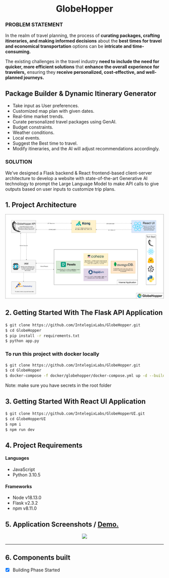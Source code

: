 <h1 align="center">GlobeHopper</h1>

### PROBLEM STATEMENT

In the realm of travel planning, the process of <b>curating packages, crafting itineraries, and making informed decisions</b> about the <b>best times for travel and economical transportation</b> options can be <b>intricate and time-consuming.</b> 

The existing challenges in the travel industry <b>need to include the need for quicker, more efficient solutions</b> that <b>enhance the overall experience for travelers,</b> ensuring they <b>receive personalized, cost-effective, and well-planned journeys.</b>

## Package Builder & Dynamic Itinerary Generator 
- Take input as User preferences.
- Customized map plan with given dates.
- Real-time market trends.
- Curate personalized travel packages using GenAI.
- Budget constraints.
- Weather conditions.
- Local events.
- Suggest the Best time to travel.
- Modify itineraries, and the AI will adjust recommendations accordingly.



### SOLUTION

<p> We’ve designed a Flask backend & React frontend-based client-server architecture to develop a website with state-of-the-art Generative AI technology to prompt the Large Language Model to make API calls to give outputs based on user inputs to customize trip plans. 
</p>



## 1. Project Architecture

<p align="center">
  <img src="data/globehopper.png" />
</p> 

## 2. Getting Started With The Flask API Application

```sh
$ git clone https://github.com/IntelegixLabs/GlobeHopper.git
$ cd GlobeHopper
$ pip install -r requirements.txt
$ python app.py
```
### To run this project with docker locally
```sh
$ git clone https://github.com/IntelegixLabs/GlobeHopper.git
$ cd GlobeHopper
$ docker-compose -f docker/globehopper/docker-compose.yml up -d --build
```
Note: make sure you have secrets in the root folder

## 3. Getting Started With React UI Application

```sh
$ git clone https://github.com/IntelegixLabs/GlobeHopperUI.git
$ cd GlobeHopperUI
$ npm i
$ npm run dev
```

## 4. Project Requirements

<h4>Languages</h4>
<ul>
  <li>JavaScript</li>
  <li>Python 3.10.5</li>
</ul>

<h4>Frameworks</h4>
<ul>
  <li>Node v18.13.0</li>
  <li>Flask v2.3.2</li>
  <li>npm v8.11.0</li>
</ul>

## 5. Application Screenshots / <a href="">Demo.</a>

<p align="center">
  <img src="data/GlobeHopper.gif" />
  <hr/>
</p>



## 6. Components built 
* [x] Building Phase Started

